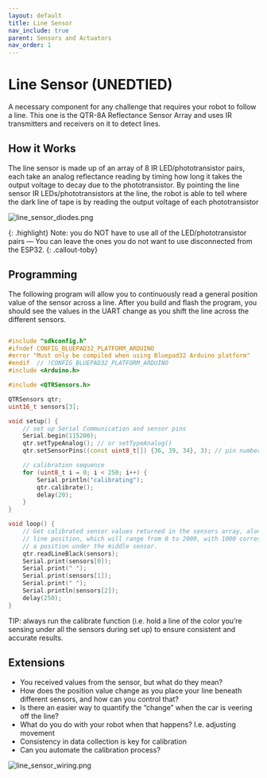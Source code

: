 ```yaml
---
layout: default
title: Line Sensor
nav_include: true
parent: Sensors and Actuators
nav_order: 1
---
```


# Line Sensor (UNEDTIED)
A necessary component for any challenge that requires your robot to follow a line. This one is the QTR-8A Reflectance Sensor Array and uses IR transmitters and receivers on it to detect lines.

## How it Works
The line sensor is made up of an array of 8 IR LED/phototransistor pairs, each take an analog reflectance reading by timing how long it takes the output voltage to decay due to the phototransistor. By pointing the line sensor IR LEDs/phototransistors at the line, the robot is able to tell where the dark line of tape is by reading the output voltage of each phototransistor

<img src="{{ '/_assets/images/line_sensor_diodes.png' | prepend: site.baseurl }}" alt="line_sensor_diodes.png">

{: .highlight}
Note: you do NOT have to use all of the LED/phototransistor pairs — You can leave the ones you do not want to use disconnected from the ESP32.
{: .callout-toby}

## Programming
The following program will allow you to continuously read a general position value of the sensor across a line. After you build and flash the program, you should see the values in the UART change as you shift the line across the 
different sensors.

```cpp

#include "sdkconfig.h"
#ifndef CONFIG_BLUEPAD32_PLATFORM_ARDUINO
#error "Must only be compiled when using Bluepad32 Arduino platform"
#endif  // !CONFIG_BLUEPAD32_PLATFORM_ARDUINO
#include <Arduino.h>

#include <QTRSensors.h>

QTRSensors qtr;
uint16_t sensors[3];

void setup() {
    // set up Serial Communication and sensor pins
    Serial.begin(115200);
    qtr.setTypeAnalog(); // or setTypeAnalog()
    qtr.setSensorPins((const uint8_t[]) {36, 39, 34}, 3); // pin numbers go in the curly brackets {}, and number of pins goes after

    // calibration sequence
    for (uint8_t i = 0; i < 250; i++) { 
        Serial.println("calibrating");
        qtr.calibrate(); 
        delay(20);
    }
}

void loop() {
    // Get calibrated sensor values returned in the sensors array, along with the 
    // line position, which will range from 0 to 2000, with 1000 corresponding to
    // a position under the middle sensor.
    qtr.readLineBlack(sensors);
    Serial.print(sensors[0]);
    Serial.print(" ");
    Serial.print(sensors[1]);
    Serial.print(" ");
    Serial.println(sensors[2]);
    delay(250);
}

```

TIP: always run the calibrate function (i.e. hold a line of the color you’re sensing under all the sensors during set up) to ensure consistent and accurate results.

## Extensions
* You received values from the sensor, but what do they mean? 
* How does the position value change as you place your line beneath different sensors, and how can you control that? 
* Is there an easier way to quantify the “change” when the car is veering off the line?
* What do you do with your robot when that happens? I.e. adjusting movement
* Consistency in data collection is key for calibration
 * Can you automate the calibration process?


<img src="{{ '/_assets/images/line_sensor_wiring.png' | prepend: site.baseurl }}" alt="line_sensor_wiring.png">
